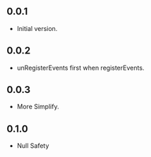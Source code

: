 ## 0.0.1

- Initial version.

## 0.0.2

- unRegisterEvents first when registerEvents.

## 0.0.3

- More Simplify.

## 0.1.0

- Null Safety